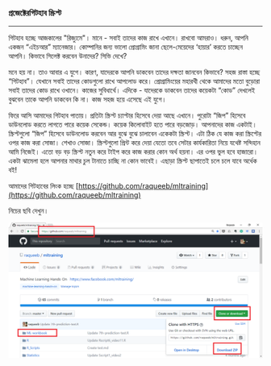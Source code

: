 ### প্রজেক্টেরগিটহাব স্ক্রিপ্ট

---

গিটহাব হচ্ছে আজকালের "রিজ্যুমে"। মানে - সবাই তাদের কাজ রাখে এখানে। রাখবো আমরাও। ধরুন, আপনি একজন “এইচআর” ম্যানেজার। কোম্পানির জন্য ভালো প্রোগ্রামিং জানা ছেলে-মেয়েদের ‘হায়ার’ করতে চাচ্ছেন আপনি। কিভাবে সিলেক্ট করবেন উনাদের? সিভি দেখে?

মনে হয় না। তাও আবার এ যুগে। কারণ, যাদেরকে আপনি ডাকবেন তাদের দক্ষতা জানবেন কিভাবে? সহজ রাস্তা হচ্ছে “গিটহাব”। যেখানে সবাই তাদের কোডগুলো রাখে আপলোড করে। প্রোগ্রামিংয়ের মহারথী থেকে আমাদের মতো বুড়োরা সবাই তাদের কোড রাখে ওখানে। কাজের সুবিধার্থে। এদিকে - যাদেরকে ডাকবেন তাদের কয়েকটা “কোড” দেখলেই বুঝবেন তাকে আপনি ডাকবেন কি না। কাজ সহজ হয়ে এসেছে এই যুগে।

ফিরে আসি আমাদের গিটহাব পাতায়। প্রতিটা স্ক্রিপ্ট চ্যাপ্টার হিসেবে দেয়া আছে এখানে। পুরোটা “জিপ” হিসেবে ডাউনলোড করতে লাগতে পারে কয়েক সেকেন্ড। কয়েক কিলোবাইট হতে পারে বড়জোড়। আপনাদের কাজ একটাই। স্ক্রিপ্টগুলো “জিপ” হিসেবে ডাউনলোড করবেন আর বুঝে বুঝে চালাবেন একেকটা স্ক্রিপ্ট। এটা ঠিক যে কাজ করা স্ক্রিপ্টের ওপর কাজ করা সোজা। শেখাও সোজা। স্ক্রিপ্টগুলো প্রিন্ট করে দেয়া যেতো তবে সেটার কার্যকারিতা নিয়ে যথেষ্ট সন্দিহান আমি নিজেই। এতো বড় বড় স্ক্রিপ্ট নতুন করে টাইপ করে কাজ করার কোন অর্থ হয়না। এর ওপর ভুল হবে হাজারো। একটা ঝামেলা হলে আপনার মাথার চুল টানাতে চাচ্ছি না কোন ভাবেই। এছাড়া স্ক্রিপ্ট ছাপাতেই চলে চলে যাবে অর্ধেক বই!

আমাদের গিটহাবের লিংক হচ্ছে [https://github.com/raqueeb/mltraining](https://github.com/raqueeb/mltraining)

নিচের ছবি দেখুন।

![](/assets/git.png)

